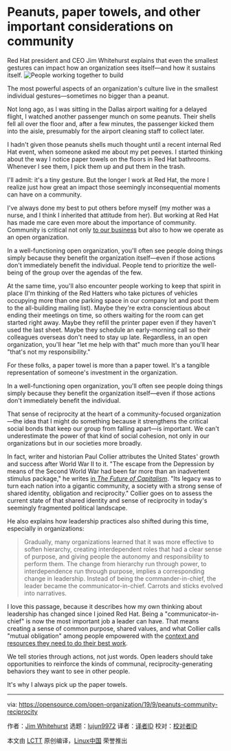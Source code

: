 [#]: collector: (lujun9972)
[#]: translator: ( )
[#]: reviewer: ( )
[#]: publisher: ( )
[#]: url: ( )
[#]: subject: (Peanuts, paper towels, and other important considerations on community)
[#]: via: (https://opensource.com/open-organization/19/9/peanuts-community-reciprocity)
[#]: author: (Jim Whitehurst https://opensource.com/users/jwhitehurst)

Peanuts, paper towels, and other important considerations on community
======
Red Hat president and CEO Jim Whitehurst explains that even the smallest
gestures can impact how an organization sees itself—and how it sustains
itself.
![People working together to build ][1]

The most powerful aspects of an organization's culture live in the smallest individual gestures—sometimes no bigger than a peanut.

Not long ago, as I was sitting in the Dallas airport waiting for a delayed flight, I watched another passenger munch on some peanuts. Their shells fell all over the floor and, after a few minutes, the passenger kicked them into the aisle, presumably for the airport cleaning staff to collect later.

I hadn't given those peanuts shells much thought until a recent internal Red Hat event, when someone asked me about my pet peeves. I started thinking about the way I notice paper towels on the floors in Red Hat bathrooms. Whenever I see them, I pick them up and put them in the trash.

I'll admit: it's a tiny gesture. But the longer I work at Red Hat, the more I realize just how great an impact those seemingly inconsequential moments can have on a community.

I've always done my best to put others before myself (my mother was a nurse, and I think I inherited that attitude from her). But working at Red Hat has made me care even more about the importance of community. Community is critical not only [to our business][2] but also to how we operate as an open organization.

In a well-functioning open organization, you'll often see people doing things simply because they benefit the organization itself—even if those actions don't immediately benefit the individual. People tend to prioritize the well-being of the group over the agendas of the few.

At the same time, you'll also encounter people working to keep that spirit in place (I'm thinking of the Red Hatters who take pictures of vehicles occupying more than one parking space in our company lot and post them to the all-building mailing list). Maybe they're extra conscientious about ending their meetings on time, so others waiting for the room can get started right away. Maybe they refill the printer paper even if they haven't used the last sheet. Maybe they schedule an early-morning call so their colleagues overseas don't need to stay up late. Regardless, in an open organization, you'll hear "let me help with that" much more than you'll hear "that's not my responsibility."

For these folks, a paper towel is more than a paper towel. It's a tangible representation of someone's investment in the organization.

In a well-functioning open organization, you'll often see people doing things simply because they benefit the organization itself—even if those actions don't immediately benefit the individual.

That sense of reciprocity at the heart of a community-focused organization—the idea that I might do something because it strengthens the critical social bonds that keep our group from falling apart—is important. We can't underestimate the power of that kind of social cohesion, not only in our organizations but in our societies more broadly.

In fact, writer and historian Paul Collier attributes the United States' growth and success after World War II to it. "The escape from the Depression by means of the Second World War had been far more than an inadvertent stimulus package," he writes [in _The Future of Capitalism_][3]. "Its legacy was to turn each nation into a gigantic community, a society with a strong sense of shared identity, obligation and reciprocity." Collier goes on to assess the current state of that shared identity and sense of reciprocity in today's seemingly fragmented political landscape.

He also explains how leadership practices also shifted during this time, especially in organizations:

> Gradually, many organizations learned that it was more effective to soften hierarchy, creating interdependent roles that had a clear sense of purpose, and giving people the autonomy and responsibility to perform them. The change from hierarchy run through power, to interdependence run through purpose, implies a corresponding change in leadership. Instead of being the commander-in-chief, the leader became the communicator-in-chief. Carrots and sticks evolved into narratives.

I love this passage, because it describes how my own thinking about leadership has changed since I joined Red Hat. Being a "communicator-in-chief" is now the most important job a leader can have. That means creating a sense of common purpose, shared values, and what Collier calls "mutual obligation" among people empowered with the [context and resources they need to do their best work][4].

We tell stories through actions, not just words. Open leaders should take opportunities to reinforce the kinds of communal, reciprocity-generating behaviors they want to see in other people.

It's why I always pick up the paper towels.

--------------------------------------------------------------------------------

via: https://opensource.com/open-organization/19/9/peanuts-community-reciprocity

作者：[Jim Whitehurst][a]
选题：[lujun9972][b]
译者：[译者ID](https://github.com/译者ID)
校对：[校对者ID](https://github.com/校对者ID)

本文由 [LCTT](https://github.com/LCTT/TranslateProject) 原创编译，[Linux中国](https://linux.cn/) 荣誉推出

[a]: https://opensource.com/users/jwhitehurst
[b]: https://github.com/lujun9972
[1]: https://opensource.com/sites/default/files/styles/image-full-size/public/lead-images/BUSINESS_buildtogether.png?itok=9Tvz64K5 (People working together to build )
[2]: https://www.redhat.com/en/about/development-model
[3]: https://www.harpercollins.com/9780062748652/the-future-of-capitalism/
[4]: https://opensource.com/open-organization/16/3/what-it-means-be-open-source-leader
